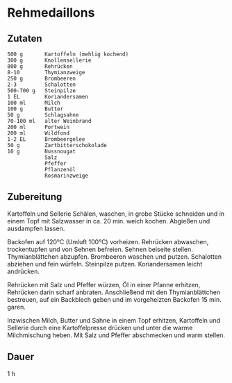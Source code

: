 # Rehmedaillons

## Zutaten

    500 g       Kartoffeln (mehlig kochend)
    300 g       Knollensellerie
    800 g       Rehrücken
    8-10        Thymianzweige
    250 g       Brombeeren
    2-3         Schalotten
    500-700 g   Steinpilze
    1 EL        Koriandersamen
    100 ml      Milch
    100 g       Butter
    50 g        Schlagsahne
    70-100 ml   alter Weinbrand
    200 ml      Portwein
    200 ml      Wildfond
    1-2 EL      Brombeergelee
    50 g        Zartbitterschokolade
    10 g        Nussnougat
                Salz
                Pfeffer
                Pflanzenöl
                Rosmarinzweige

## Zubereitung
Kartoffeln und Sellerie Schälen, waschen, in grobe Stücke schneiden und in einem Topf mit Salzwasser in ca. 20 min. weich kochen. Abgießen und ausdampfen lassen.

Backofen auf 120°C (Umluft 100°C) vorheizen. Rehrücken abwaschen, trockentupfen und von Sehnen befreien. Sehnen beiseite stellen. Thymianblättchen abzupfen. Brombeeren waschen und putzen. Schalotten abziehen und fein würfeln. Steinpilze putzen. Koriandersamen leicht andrücken.

Rehrücken mit Salz und Pfeffer würzen, Öl in einer Pfanne erhitzen, Rehrücken darin scharf anbraten. Anschließend mit den Thymianblättchen bestreuen, auf ein Backblech geben und im vorgeheizten Backofen 15 min. garen. 

Inzwischen Milch, Butter und Sahne in einem Topf erhitzen, Kartoffeln und Sellerie durch eine Kartoffelpresse drücken und unter die warme Milchmischung heben. Mit Salz und Pfeffer abschmecken und warm stellen.

## Dauer
1 h
